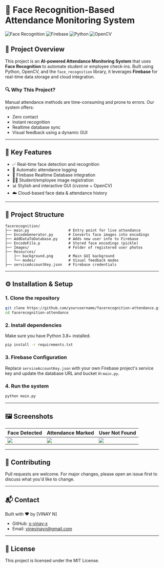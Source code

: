 # 🎯 Face Recognition-Based Attendance Monitoring System

![Face Recognition](https://img.shields.io/badge/Face%20Recognition-Active-blue)
![Firebase](https://img.shields.io/badge/Firebase-Integrated-orange)
![Python](https://img.shields.io/badge/Python-3.8+-yellow)
![OpenCV](https://img.shields.io/badge/OpenCV-Enabled-green)

## 🚀 Project Overview

This project is an **AI-powered Attendance Monitoring System** that uses **Face Recognition** to automate student or employee check-ins. Built using Python, OpenCV, and the `face_recognition` library, it leverages **Firebase** for real-time data storage and cloud integration.

### 🔍 Why This Project?
Manual attendance methods are time-consuming and prone to errors. Our system offers:
- Zero contact
- Instant recognition
- Realtime database sync
- Visual feedback using a dynamic GUI

---

## 🧠 Key Features

- ✅ Real-time face detection and recognition
- 📸 Automatic attendance logging
- 🔄 Firebase Realtime Database integration
- 🧑‍🎓 Student/employee image registration
- 📊 Stylish and interactive GUI (cvzone + OpenCV)
- ☁️ Cloud-based face data & attendance history

---

## 📁 Project Structure

```
facerecognition/
├── main.py                  # Entry point for live attendance
├── EncodeGenerator.py       # Converts face images into encodings
├── AddDataToDatabase.py     # Adds new user info to Firebase
├── EncodeFile.p             # Stored face encodings (pickle)
├── Images/                  # Folder of registered user photos
├── Resources/
│   ├── background.png       # Main GUI background
│   └── modes/               # Visual feedback modes
├── serviceAccountKey.json   # Firebase credentials
```

---

## ⚙️ Installation & Setup

### 1. Clone the repository
```bash
git clone https://github.com/yourusername/facerecognition-attendance.git
cd facerecognition-attendance
```

### 2. Install dependencies
Make sure you have Python 3.8+ installed.
```bash
pip install -r requirements.txt
```

### 3. Firebase Configuration
Replace `serviceAccountKey.json` with your own Firebase project's service key and update the database URL and bucket in `main.py`.

### 4. Run the system
```bash
python main.py
```

---

## 🖼️ Screenshots

| Face Detected | Attendance Marked | User Not Found |
|---------------|-------------------|----------------|
| ![](Resources/sample_face.png) | ![](Resources/sample_present.png) | ![](Resources/sample_notfound.png) |

---

## 🤝 Contributing

Pull requests are welcome. For major changes, please open an issue first to discuss what you'd like to change.

---

## 📬 Contact

Built with ❤️ by [VINAY N]

- GitHub: [x-vinay-x](https://github.com/yourusername)
- Email: vinevinayn@gmail.com

---

## 📜 License

This project is licensed under the MIT License.
